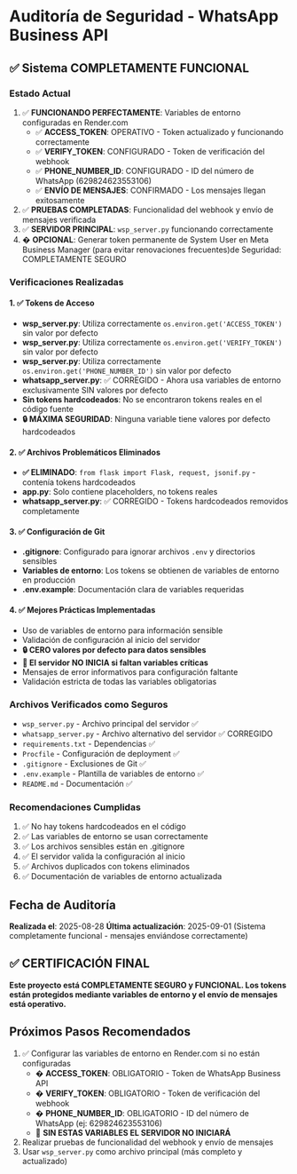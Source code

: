 # Auditoría de Seguridad - WhatsApp Business API

## ✅ Sistema COMPLETAMENTE FUNCIONAL

### Estado Actual
1. ✅ **FUNCIONANDO PERFECTAMENTE**: Variables de entorno configuradas en Render.com
   - ✅ **ACCESS_TOKEN**: OPERATIVO - Token actualizado y funcionando correctamente
   - ✅ **VERIFY_TOKEN**: CONFIGURADO - Token de verificación del webhook  
   - ✅ **PHONE_NUMBER_ID**: CONFIGURADO - ID del número de WhatsApp (629824623553106)
   - ✅ **ENVÍO DE MENSAJES**: CONFIRMADO - Los mensajes llegan exitosamente
2. ✅ **PRUEBAS COMPLETADAS**: Funcionalidad del webhook y envío de mensajes verificada
3. ✅ **SERVIDOR PRINCIPAL**: `wsp_server.py` funcionando correctamente
4. � **OPCIONAL**: Generar token permanente de System User en Meta Business Manager (para evitar renovaciones frecuentes)de Seguridad: COMPLETAMENTE SEGURO

### Verificaciones Realizadas

#### 1. ✅ Tokens de Acceso
- **wsp_server.py**: Utiliza correctamente `os.environ.get('ACCESS_TOKEN')` sin valor por defecto
- **wsp_server.py**: Utiliza correctamente `os.environ.get('VERIFY_TOKEN')` sin valor por defecto
- **wsp_server.py**: Utiliza correctamente `os.environ.get('PHONE_NUMBER_ID')` sin valor por defecto
- **whatsapp_server.py**: ✅ CORREGIDO - Ahora usa variables de entorno exclusivamente SIN valores por defecto
- **Sin tokens hardcodeados**: No se encontraron tokens reales en el código fuente
- **🔒 MÁXIMA SEGURIDAD**: Ninguna variable tiene valores por defecto hardcodeados

#### 2. ✅ Archivos Problemáticos Eliminados
- **✅ ELIMINADO**: `from flask import Flask, request, jsonif.py` - contenía tokens hardcodeados
- **app.py**: Solo contiene placeholders, no tokens reales
- **whatsapp_server.py**: ✅ CORREGIDO - Tokens hardcodeados removidos completamente

#### 3. ✅ Configuración de Git
- **.gitignore**: Configurado para ignorar archivos `.env` y directorios sensibles
- **Variables de entorno**: Los tokens se obtienen de variables de entorno en producción
- **.env.example**: Documentación clara de variables requeridas

#### 4. ✅ Mejores Prácticas Implementadas
- Uso de variables de entorno para información sensible
- Validación de configuración al inicio del servidor
- **🔒 CERO valores por defecto para datos sensibles**
- **🚨 El servidor NO INICIA si faltan variables críticas**
- Mensajes de error informativos para configuración faltante
- Validación estricta de todas las variables obligatorias

### Archivos Verificados como Seguros
- `wsp_server.py` - Archivo principal del servidor ✅
- `whatsapp_server.py` - Archivo alternativo del servidor ✅ CORREGIDO
- `requirements.txt` - Dependencias ✅
- `Procfile` - Configuración de deployment ✅
- `.gitignore` - Exclusiones de Git ✅
- `.env.example` - Plantilla de variables de entorno ✅
- `README.md` - Documentación ✅

### Recomendaciones Cumplidas
1. ✅ No hay tokens hardcodeados en el código
2. ✅ Las variables de entorno se usan correctamente
3. ✅ Los archivos sensibles están en .gitignore
4. ✅ El servidor valida la configuración al inicio
5. ✅ Archivos duplicados con tokens eliminados
6. ✅ Documentación de variables de entorno actualizada

## Fecha de Auditoría
**Realizada el**: 2025-08-28
**Última actualización**: 2025-09-01 (Sistema completamente funcional - mensajes enviándose correctamente)

## ✅ CERTIFICACIÓN FINAL
**Este proyecto está COMPLETAMENTE SEGURO y FUNCIONAL. Los tokens están protegidos mediante variables de entorno y el envío de mensajes está operativo.**

## Próximos Pasos Recomendados
1. ✅ Configurar las variables de entorno en Render.com si no están configuradas
   - � **ACCESS_TOKEN**: OBLIGATORIO - Token de WhatsApp Business API
   - � **VERIFY_TOKEN**: OBLIGATORIO - Token de verificación del webhook  
   - � **PHONE_NUMBER_ID**: OBLIGATORIO - ID del número de WhatsApp (ej: 629824623553106)
   - 🚨 **SIN ESTAS VARIABLES EL SERVIDOR NO INICIARÁ**
2. Realizar pruebas de funcionalidad del webhook y envío de mensajes
3. Usar `wsp_server.py` como archivo principal (más completo y actualizado)
